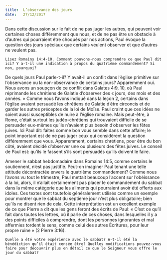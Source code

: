 ```yaml
---
title:  L’observance des jours
date:   27/12/2017
---
```


Dans cette discussion sur le fait de ne pas juger les autres, qui peuvent voir certaines choses différemment que nous, et de ne pas être un obstacle à d’autres qui pourraient être choqués par nos actions, Paul évoque la question des jours spéciaux que certains veulent observer et que d’autres ne veulent pas. 

`Lisez Romains 14:4-10. Comment pouvons-nous comprendre ce que Paul dit ici? Y a-t-il une indication à propos du quatrième commandement? Si non, pourquoi?`

De quels jours Paul parle-t-il? Y avait-il un conflit dans l’église primitive sur l’observance ou la non-observance de certains jours? Apparemment oui. Nous avons un soupçon de ce conflit dans Galates 4:9, 10, où Paul réprimande les chrétiens de Galatie d’observer des « jours, des mois et des années. » Comme nous l’avons indiqué dans la leçon 2, certains dans l’église avaient persuadé les chrétiens de Galatie d’être circoncis et de garder les autres préceptes de la loi de Moïse. Paul craint que ces idées ne soient aussi susceptibles de nuire à l’église romaine. Mais peut-être, à Rome, c’était surtout les judéo-chrétiens qui trouvaient difficile de se persuader eux-mêmes qu’ils n’avaient plus besoin d’observer les fêtes juives. Ici Paul dit: faites comme bon vous semble dans cette affaire; le point important est de ne pas juger ceux qui considèrent la question différemment que vous. Apparemment, certains chrétiens, pour être du bon côté, avaient décidé d’observer une ou plusieurs des fêtes juives. Le conseil de Paul est: qu’ils le fassent s’ils sont persuadés qu’ils doivent le faire. 

Amener le sabbat hebdomadaire dans Romains 14:5, comme certains le soutiennent, n’est pas justifié. Peut-on imaginer Paul tenant une telle attitude décontractée envers le quatrième commandement? Comme nous l’avons vu tout le trimestre, Paul mettait beaucoup l’accent sur l’obéissance à la loi, alors, il n’allait certainement pas placer le commandement du sabbat dans la même catégorie que les aliments qui pourraient avoir été offerts aux idoles. Ces textes sont toutefois généralement utilisés comme un exemple pour montrer que le sabbat du septième jour n’est plus obligatoire; bien qu’ils ne disent rien de cela. Cette interprétation est un excellent exemple de ce que Pierre a dit que les gens feront des écrits de Paul: « C’est ce qu’il fait dans toutes les lettres, où il parle de ces choses, dans lesquelles il y a des points difficiles à comprendre, dont les personnes ignorantes et mal affermies tordent le sens, comme celui des autres Écritures, pour leur propre ruine » (2 Pierre 3:16). 

`Quelle a été votre expérience avec le sabbat? A-t-il été la bénédiction qu’il était censée être? Quelles modifications pouvez-vous faire pour découvrir plus en détail ce que le Seigneur vous offre le jour du sabbat?`